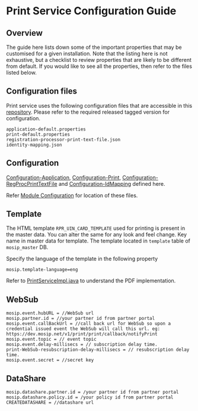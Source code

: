 # Print Service Configuration Guide

## Overview
The guide here lists down some of the important properties that may be customised for a given installation. Note that the listing here is not exhaustive, but a checklist to review properties that are likely to be different from default. If you would like to see all the properties, then refer to the files listed below.

## Configuration files
Print service uses the following configuration files that are accessible in this [repository](https://github.com/mosip/mosip-config/tree/master).
Please refer to the required released tagged version for configuration.
```
application-default.properties
print-default.properties
registration-processor-print-text-file.json
identity-mapping.json
```
## Configuration
[Configuration-Application](https://github.com/mosip/mosip-config/blob/master/application-default.properties),
[Configuration-Print](https://github.com/mosip/mosip-config/blob/master/print-default.properties),
[Configuration-RegProcPrintTextFile](https://github.com/mosip/mosip-config/blob/master/registration-processor-print-text-file.json) and
[Configuration-IdMapping](https://github.com/mosip/mosip-config/blob/master/identity-mapping.json) defined here.

Refer [Module Configuration](https://docs.mosip.io/1.2.0/modules/module-configuration) for location of these files.

## Template
The HTML template `RPR_UIN_CARD_TEMPLATE` used for printing is present in the master data. You can alter the same for any look and feel change. Key name in master data for template.  The template located in `template` table of `mosip_master` DB.

Specify the language of the template in the following property
```
mosip.template-language=eng
```

Refer to [PrintServiceImpl.java](../src/main/java/io/mosip/print/service/impl/PrintServiceImpl.java) to understand the PDF implementation.

## WebSub
```
mosip.event.hubURL = //WebSub url
mosip.partner.id = //your partner id from partner portal
mosip.event.callBackUrl = //call back url for WebSub so upon a credential issued event the WebSub will call this url. eg: https://dev.mosip.net/v1/print/print/callback/notifyPrint
mosip.event.topic = // event topic
mosip.event.delay-millisecs = // subscription delay time. 
print-WebSub-resubscription-delay-millisecs = // resubscription delay time.
mosip.event.secret = //secret key 
```

## DataShare
```
mosip.datashare.partner.id = /your partner id from partner portal
mosip.datashare.policy.id = /your policy id from partner portal
CREATEDATASHARE = //datashare url 
```
